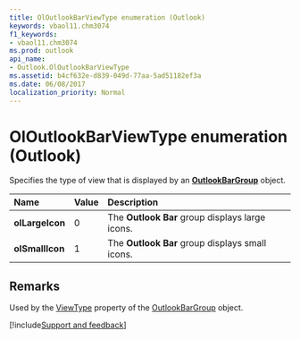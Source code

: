 ```yaml
---
title: OlOutlookBarViewType enumeration (Outlook)
keywords: vbaol11.chm3074
f1_keywords:
- vbaol11.chm3074
ms.prod: outlook
api_name:
- Outlook.OlOutlookBarViewType
ms.assetid: b4cf632e-d839-049d-77aa-5ad51182ef3a
ms.date: 06/08/2017
localization_priority: Normal
---
```



# OlOutlookBarViewType enumeration (Outlook)

Specifies the type of view that is displayed by an **[OutlookBarGroup](Outlook.OutlookBarGroup.md)** object.



|Name|Value|Description|
|:-----|:-----|:-----|
| **olLargeIcon**|0|The  **Outlook Bar** group displays large icons.|
| **olSmallIcon**|1|The  **Outlook Bar** group displays small icons.|

## Remarks

Used by the [ViewType](Outlook.OutlookBarGroup.ViewType.md) property of the [OutlookBarGroup](Outlook.OutlookBarGroup.md) object.

[!include[Support and feedback](~/includes/feedback-boilerplate.md)]